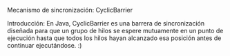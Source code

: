 Mecanismo de sincronización: CyclicBarrier

Introducción: En Java, CyclicBarrier es una barrera de sincronización diseñada para que un grupo de hilos se espere mutuamente en un punto de ejecución hasta que todos los hilos hayan alcanzado esa posición antes de continuar ejecutándose.
:)
